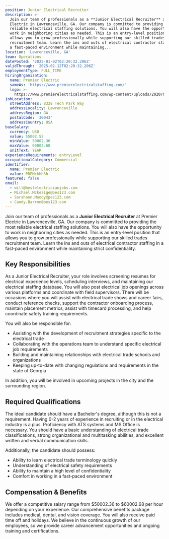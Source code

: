```yaml
---
position: Junior Electrical Recruiter
description: >-
  Join our team of professionals as a **Junior Electrical Recruiter** at Premier
  Electric in Lawrenceville, GA. Our company is committed to providing the most
  reliable electrical staffing solutions. You will also have the opportunity to
  work in neighboring cities as needed. This is an entry-level position that
  allows you to grow professionally while supporting our skilled trades
  recruitment team. Learn the ins and outs of electrical contractor staffing in
  a fast-paced environment while maintaining...
location: 'Lawrenceville, GA'
team: Operations
datePosted: '2025-01-02T02:20:32.206Z'
validThrough: '2025-02-12T02:20:32.206Z'
employmentType: FULL_TIME
hiringOrganization:
  name: Premier Electric
  sameAs: 'https://www.premierelectricalstaffing.com/'
  logo: >-
    https://www.premierelectricalstaffing.com/wp-content/uploads/2020/05/Premier-Electrical-Staffing-logo.png
jobLocation:
  streetAddress: 8338 Tech Park Way
  addressLocality: Lawrenceville
  addressRegion: GA
  postalCode: '30043'
  addressCountry: USA
baseSalary:
  currency: USD
  value: 55002.52
  minValue: 50002.36
  maxValue: 60002.68
  unitText: YEAR
experienceRequirements: entryLevel
occupationalCategory: Commercial
identifier:
  name: Premier Electric
  value: PREMckhh3h
featured: false
email:
  - will@bestelectricianjobs.com
  - Michael.Mckeaige@pes123.com
  - Sarahann.Moody@pes123.com
  - Candy.Barron@pes123.com
---
```




Join our team of professionals as a **Junior Electrical Recruiter** at Premier Electric in Lawrenceville, GA. Our company is committed to providing the most reliable electrical staffing solutions. You will also have the opportunity to work in neighboring cities as needed. This is an entry-level position that allows you to grow professionally while supporting our skilled trades recruitment team. Learn the ins and outs of electrical contractor staffing in a fast-paced environment while maintaining strict confidentiality. 

## Key Responsibilities

As a Junior Electrical Recruiter, your role involves screening resumes for electrical experience levels, scheduling interviews, and maintaining our electrical staffing database. You will also post electrical job openings across various platforms and coordinate with field supervisors. There will be occasions where you will assist with electrical trade shows and career fairs, conduct reference checks, support the contractor onboarding process, maintain placement metrics, assist with timecard processing, and help coordinate safety training requirements. 

You will also be responsible for:
- Assisting with the development of recruitment strategies specific to the electrical trade
- Collaborating with the operations team to understand specific electrical job requirements 
- Building and maintaining relationships with electrical trade schools and organizations
- Keeping up-to-date with changing regulations and requirements in the state of Georgia

In addition, you will be involved in upcoming projects in the city and the surrounding region.

## Required Qualifications

The ideal candidate should have a Bachelor's degree, although this is not a requirement. Having 0-2 years of experience in recruiting or in the electrical industry is a plus. Proficiency with ATS systems and MS Office is necessary. You should have a basic understanding of electrical trade classifications, strong organizational and multitasking abilities, and excellent written and verbal communication skills. 

Additionally, the candidate should possess:
- Ability to learn electrical trade terminology quickly
- Understanding of electrical safety requirements 
- Ability to maintain a high level of confidentiality
- Comfort in working in a fast-paced environment

## Compensation & Benefits

We offer a competitive salary range from $50002.36 to $60002.68 per hour depending on your experience. Our comprehensive benefits package includes medical, dental, and vision coverage. You will also receive paid time off and holidays. We believe in the continuous growth of our employees, so we provide career advancement opportunities and ongoing training and certifications.
